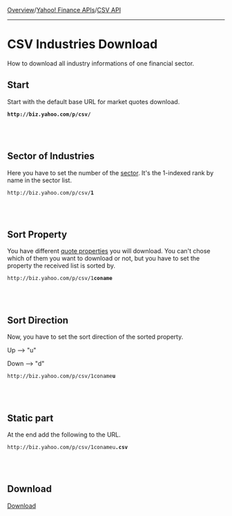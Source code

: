 [Overview](MainPage.md)/[Yahoo! Finance APIs](YahooFinanceAPIs.md)/[CSV API](CSVAPI.md)

---


# CSV Industries Download #

How to download all industry informations of one financial sector.

## Start ##

Start with the default base URL for market quotes download.

**`http://biz.yahoo.com/p/csv/`**

<br></br>

## Sector of Industries ##

Here you have to set the number of the [sector](enumSectors.md). It's the 1-indexed rank by name in the sector list.

`http://biz.yahoo.com/p/csv/`**`1`**

<br></br>

## Sort Property ##

You have different [quote properties](enumMarketQuoteProperties.md) you will download. You can't chose which of them you want to download or not, but you have to set the property the received list is sorted by.

`http://biz.yahoo.com/p/csv/1`**`coname`**

<br></br>


## Sort Direction ##

Now, you have to set the sort direction of the sorted property.

Up --> "u"

Down --> "d"

`http://biz.yahoo.com/p/csv/1coname`**`u`**

<br></br>

## Static part ##

At the end add the following to the URL.

`http://biz.yahoo.com/p/csv/1conameu`**`.csv`**

<br></br>

## Download ##

[Download](http://biz.yahoo.com/p/csv/1conameu.csv)